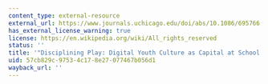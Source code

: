 ```yaml
---
content_type: external-resource
external_url: https://www.journals.uchicago.edu/doi/abs/10.1086/695766
has_external_license_warning: true
license: https://en.wikipedia.org/wiki/All_rights_reserved
status: ''
title: '"Disciplining Play: Digital Youth Culture as Capital at School."'
uid: 57cb829c-9753-4c17-8e27-077467b056d1
wayback_url: ''
---
```

